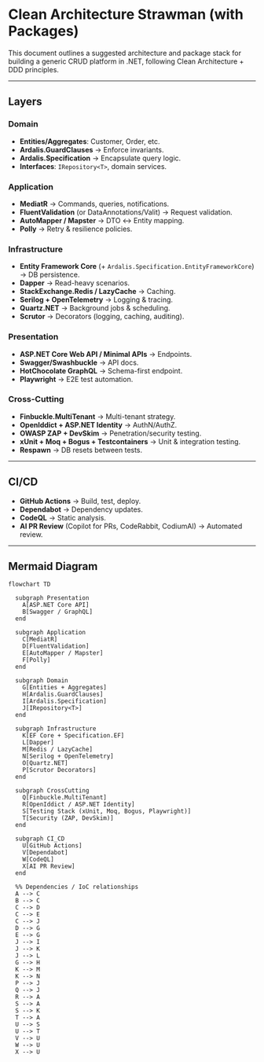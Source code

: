 # Clean Architecture Strawman (with Packages)

This document outlines a suggested architecture and package stack for building
a generic CRUD platform in .NET, following Clean Architecture + DDD principles.

---

## Layers

### Domain
- **Entities/Aggregates**: Customer, Order, etc.
- **Ardalis.GuardClauses** → Enforce invariants.
- **Ardalis.Specification** → Encapsulate query logic.
- **Interfaces**: `IRepository<T>`, domain services.

### Application
- **MediatR** → Commands, queries, notifications.
- **FluentValidation** (or DataAnnotations/Valit) → Request validation.
- **AutoMapper / Mapster** → DTO ↔ Entity mapping.
- **Polly** → Retry & resilience policies.

### Infrastructure
- **Entity Framework Core** (+ `Ardalis.Specification.EntityFrameworkCore`) → DB persistence.
- **Dapper** → Read-heavy scenarios.
- **StackExchange.Redis / LazyCache** → Caching.
- **Serilog + OpenTelemetry** → Logging & tracing.
- **Quartz.NET** → Background jobs & scheduling.
- **Scrutor** → Decorators (logging, caching, auditing).

### Presentation
- **ASP.NET Core Web API / Minimal APIs** → Endpoints.
- **Swagger/Swashbuckle** → API docs.
- **HotChocolate GraphQL** → Schema-first endpoint.
- **Playwright** → E2E test automation.

### Cross-Cutting
- **Finbuckle.MultiTenant** → Multi-tenant strategy.
- **OpenIddict + ASP.NET Identity** → AuthN/AuthZ.
- **OWASP ZAP + DevSkim** → Penetration/security testing.
- **xUnit + Moq + Bogus + Testcontainers** → Unit & integration testing.
- **Respawn** → DB resets between tests.

---

## CI/CD
- **GitHub Actions** → Build, test, deploy.
- **Dependabot** → Dependency updates.
- **CodeQL** → Static analysis.
- **AI PR Review** (Copilot for PRs, CodeRabbit, CodiumAI) → Automated review.

---

## Mermaid Diagram

```mermaid
flowchart TD

  subgraph Presentation
    A[ASP.NET Core API]
    B[Swagger / GraphQL]
  end

  subgraph Application
    C[MediatR]
    D[FluentValidation]
    E[AutoMapper / Mapster]
    F[Polly]
  end

  subgraph Domain
    G[Entities + Aggregates]
    H[Ardalis.GuardClauses]
    I[Ardalis.Specification]
    J[IRepository<T>]
  end

  subgraph Infrastructure
    K[EF Core + Specification.EF]
    L[Dapper]
    M[Redis / LazyCache]
    N[Serilog + OpenTelemetry]
    O[Quartz.NET]
    P[Scrutor Decorators]
  end

  subgraph CrossCutting
    Q[Finbuckle.MultiTenant]
    R[OpenIddict / ASP.NET Identity]
    S[Testing Stack (xUnit, Moq, Bogus, Playwright)]
    T[Security (ZAP, DevSkim)]
  end

  subgraph CI_CD
    U[GitHub Actions]
    V[Dependabot]
    W[CodeQL]
    X[AI PR Review]
  end

  %% Dependencies / IoC relationships
  A --> C
  B --> C
  C --> D
  C --> E
  C --> J
  D --> G
  E --> G
  J --> I
  J --> K
  J --> L
  G --> H
  K --> M
  K --> N
  P --> J
  Q --> J
  R --> A
  S --> A
  S --> K
  T --> A
  U --> S
  U --> T
  V --> U
  W --> U
  X --> U

